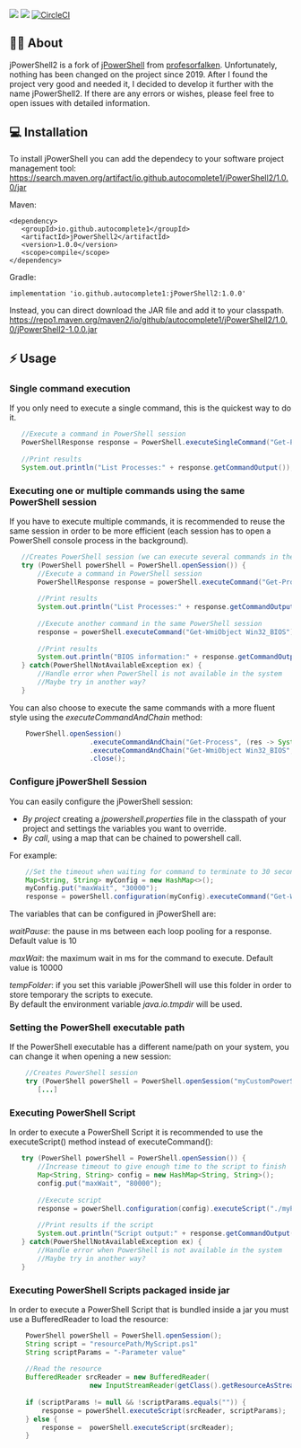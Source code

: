 
![](https://img.shields.io/maven-central/v/io.github.autocomplete1/jPowerShell2.svg)  ![](https://img.shields.io/github/license/profesorfalken/jPowerShell.svg)  [![CircleCI](https://circleci.com/gh/AutoComplete1/jPowerShell2/tree/master.svg?style=shield)](https://circleci.com/gh/AutoComplete1/jPowerShell2/tree/master)

## 🧑‍🏫 About

jPowerShell2 is a fork of [jPowerShell](https://github.com/profesorfalken/jPowerShell) from [profesorfalken](https://github.com/profesorfalken). Unfortunately, nothing has been changed on the project since 2019. After I found the project very good and needed it, I decided to develop it further with the name jPowerShell2. If there are any errors or wishes, please feel free to open issues with detailed information.

## 💻 Installation

To install jPowerShell you can add the dependecy to your software project management tool: https://search.maven.org/artifact/io.github.autocomplete1/jPowerShell2/1.0.0/jar

Maven:
 ```
<dependency> 
    <groupId>io.github.autocomplete1</groupId>
    <artifactId>jPowerShell2</artifactId>
    <version>1.0.0</version>
    <scope>compile</scope>
</dependency> 
``` 

Gradle:
```
implementation 'io.github.autocomplete1:jPowerShell2:1.0.0'
```

Instead, you can direct download the JAR file and add it to your classpath.   
https://repo1.maven.org/maven2/io/github/autocomplete1/jPowerShell2/1.0.0/jPowerShell2-1.0.0.jar

## ⚡️ Usage

### Single command execution

If you only need to execute a single command, this is the quickest way to do it.

```java  
   //Execute a command in PowerShell session  
   PowerShellResponse response = PowerShell.executeSingleCommand("Get-Process");  
  
   //Print results  
   System.out.println("List Processes:" + response.getCommandOutput());  
```  

### Executing one or multiple commands using the same PowerShell session

If you have to execute multiple commands, it is recommended to reuse the same session in order to be more efficient (each session has to open a PowerShell console process in the background).

```java  
   //Creates PowerShell session (we can execute several commands in the same session)  
   try (PowerShell powerShell = PowerShell.openSession()) {  
       //Execute a command in PowerShell session  
       PowerShellResponse response = powerShell.executeCommand("Get-Process");  
  
       //Print results  
       System.out.println("List Processes:" + response.getCommandOutput());  
  
       //Execute another command in the same PowerShell session  
       response = powerShell.executeCommand("Get-WmiObject Win32_BIOS");  
  
       //Print results  
       System.out.println("BIOS information:" + response.getCommandOutput());  
   } catch(PowerShellNotAvailableException ex) {  
       //Handle error when PowerShell is not available in the system  
       //Maybe try in another way?  
   }  
```  

You can also choose to execute the same commands with a more fluent style using the _executeCommandAndChain_ method:

```java  
    PowerShell.openSession()  
                    .executeCommandAndChain("Get-Process", (res -> System.out.println("List Processes:" + res.getCommandOutput())))  
                    .executeCommandAndChain("Get-WmiObject Win32_BIOS", (res -> System.out.println("BIOS information:" + res.getCommandOutput())))  
                    .close();  
```  

### Configure jPowerShell Session

You can easily configure the jPowerShell session:

* *By project* creating a _jpowershell.properties_ file in the classpath of your project and settings the variables you want to override.
* *By call*, using a map that can be chained to powershell call.

For example:

```java  
    //Set the timeout when waiting for command to terminate to 30 seconds instead of 10 (default value)  
    Map<String, String> myConfig = new HashMap<>();  
    myConfig.put("maxWait", "30000");  
    response = powerShell.configuration(myConfig).executeCommand("Get-WmiObject Win32_BIOS");  
```  

The variables that can be configured in jPowerShell are:

*waitPause*: the pause in ms between each loop pooling for a response. Default value is 10

*maxWait*: the maximum wait in ms for the command to execute. Default value is 10000

*tempFolder*: if you set this variable jPowerShell will use this folder in order to store temporary the scripts to execute.  
By default the environment variable _java.io.tmpdir_ will be used.

### Setting the PowerShell executable path

If the PowerShell executable has a different name/path on your system, you can change it when opening a new session:

```java  
    //Creates PowerShell session  
    try (PowerShell powerShell = PowerShell.openSession("myCustomPowerShellExecutable.exe")) {  
       [...]  
```  

### Executing PowerShell Script

In order to execute a PowerShell Script it is recommended to use the executeScript() method instead of executeCommand():

```java  
   try (PowerShell powerShell = PowerShell.openSession()) {         
       //Increase timeout to give enough time to the script to finish  
       Map<String, String> config = new HashMap<String, String>();  
       config.put("maxWait", "80000");  
         
       //Execute script  
       response = powerShell.configuration(config).executeScript("./myPath/MyScript.ps1");  
         
       //Print results if the script  
       System.out.println("Script output:" + response.getCommandOutput());  
   } catch(PowerShellNotAvailableException ex) {  
       //Handle error when PowerShell is not available in the system  
       //Maybe try in another way?  
   }  
```  

### Executing PowerShell Scripts packaged inside jar

In order to execute a PowerShell Script that is bundled inside a jar you must use a BufferedReader to load the resource:

```java  
    PowerShell powerShell = PowerShell.openSession();  
    String script = "resourcePath/MyScript.ps1"  
    String scriptParams = "-Parameter value"  
  
    //Read the resource  
    BufferedReader srcReader = new BufferedReader(  
                    new InputStreamReader(getClass().getResourceAsStream(script)));  
  
    if (scriptParams != null && !scriptParams.equals("")) {  
        response = powerShell.executeScript(srcReader, scriptParams);  
    } else {  
        response =  powerShell.executeScript(srcReader);  
    }  
```